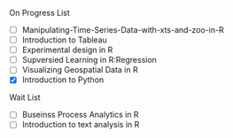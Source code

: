 On Progress List
- [ ] Manipulating-Time-Series-Data-with-xts-and-zoo-in-R
- [ ] Introduction to Tableau
- [ ] Experimental design in R
- [ ] Supversied Learning in R:Regression
- [ ] Visualizing Geospatial Data in R
- [X] Introduction to Python

Wait List
- [ ] Buseinss Process Analytics in R
- [ ] Introduction to text analysis in R
